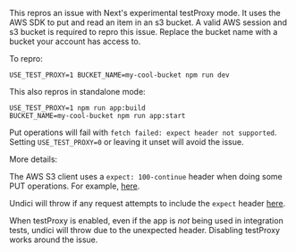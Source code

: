 This repros an issue with Next's experimental testProxy mode. It uses the AWS SDK to put and read an item in an s3 bucket. A valid AWS session and s3 bucket is required to repro this issue. Replace the bucket name with a bucket your account has access to.

To repro:
```
USE_TEST_PROXY=1 BUCKET_NAME=my-cool-bucket npm run dev
```

This also repros in standalone mode:
```
USE_TEST_PROXY=1 npm run app:build
BUCKET_NAME=my-cool-bucket npm run app:start
```

Put operations will fail with `fetch failed: expect header not supported`. Setting `USE_TEST_PROXY=0` or leaving it unset will avoid the issue.

More details:

The AWS S3 client uses a `expect: 100-continue` header when doing some PUT operations. For example, [here](https://github.com/aws/aws-sdk-js/blob/657d6feb00447c8be1d65158a0ecc0585b70ed60/lib/services/s3.js#L402-L410).

Undici will throw if any request attempts to include the `expect` header [here](https://github.com/nodejs/undici/blob/c83b084879fa0bb8e0469d31ec61428ac68160d5/lib/core/request.js#L354).

When testProxy is enabled, even if the app is _not_ being used in integration tests, undici will throw due to the unexpected header. Disabling testProxy works around the issue.

